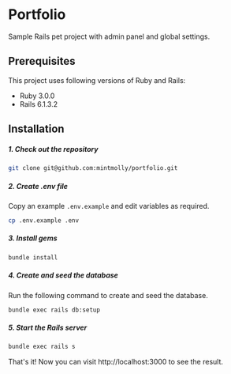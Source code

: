 # Portfolio

Sample Rails pet project with admin panel and global settings.

## Prerequisites

This project uses following versions of Ruby and Rails:

* Ruby 3.0.0
* Rails 6.1.3.2

## Installation

##### 1. Check out the repository

```bash
git clone git@github.com:mintmolly/portfolio.git
```

##### 2. Create .env file

Copy an example `.env.example` and edit variables as required.

```bash
cp .env.example .env
```

##### 3. Install gems

```bash
bundle install
```

##### 4. Create and seed the database

Run the following command to create and seed the database.

```bash
bundle exec rails db:setup
```

##### 5. Start the Rails server

```bash
bundle exec rails s
```

That's it! Now you can visit http://localhost:3000 to see the result. 
